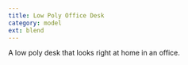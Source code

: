 ```yaml
---
title: Low Poly Office Desk
category: model
ext: blend
---
```

A low poly desk that looks right at home in an office.